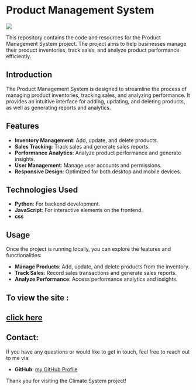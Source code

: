 # Product Management System
<img src="https://github.com/user-attachments/assets/ac21764c-145a-47b0-971f-a7b6aff6fcbb">


This repository contains the code and resources for the Product Management System project. The project aims to help businesses manage their product inventories, track sales, and analyze product performance efficiently.


## Introduction

The Product Management System is designed to streamline the process of managing product inventories, tracking sales, and analyzing performance. It provides an intuitive interface for adding, updating, and deleting products, as well as generating reports and analytics.

## Features

- **Inventory Management**: Add, update, and delete products.
- **Sales Tracking**: Track sales and generate sales reports.
- **Performance Analytics**: Analyze product performance and generate insights.
- **User Management**: Manage user accounts and permissions.
- **Responsive Design**: Optimized for both desktop and mobile devices.

## Technologies Used

- **Python**: For backend development.
- **JavaScript**: For interactive elements on the frontend.
- **css**




## Usage

Once the project is running locally, you can explore the features and functionalities:

- **Manage Products**: Add, update, and delete products from the inventory.
- **Track Sales**: Record sales transactions and generate sales reports.
- **Analyze Performance**: Access performance analytics and insights.


## To view the site :
[click here](https://alaakhai.github.io/product-management-System/)
---
## Contact:

If you have any questions or would like to get in touch, feel free to reach out to me via:
- **GitHub**: [my GitHub Profile](https://github.com/Alaakhai)

Thank you for visiting the Climate System project!
